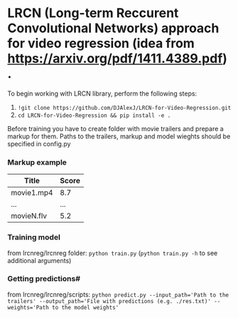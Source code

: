 # LRCN (Long-term Reccurent Convolutional Networks) approach for video regression (idea from https://arxiv.org/pdf/1411.4389.pdf).

To begin working with LRCN library, perform the following steps:

  1. `!git clone https://github.com/DJAlexJ/LRCN-for-Video-Regression.git`
  2. `cd LRCN-for-Video-Regression && pip install -e .`

Before training you have to create folder with movie trailers and prepare a markup for them. Paths to the trailers, markup and model wieghts should be specified in config.py

### Markup example
|  Title   |  Score  |
|----------|---------|
|movie1.mp4|    8.7  |
|   ...    |   ...   |
|movieN.flv|    5.2  |

### Training model
from lrcnreg/lrcnreg folder:
`python train.py` (`python train.py -h` to see additional arguments)


### Getting predictions#
from lrcnreg/lrcnreg/scripts:
`python predict.py --input_path='Path to the trailers' --output_path='File with predictions (e.g. ./res.txt)' --weights='Path to the model weights'`
